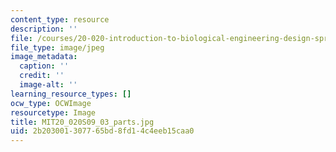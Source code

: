 ```yaml
---
content_type: resource
description: ''
file: /courses/20-020-introduction-to-biological-engineering-design-spring-2009/2b203001307765bd8fd14c4eeb15caa0_MIT20_020S09_03_parts.jpg
file_type: image/jpeg
image_metadata:
  caption: ''
  credit: ''
  image-alt: ''
learning_resource_types: []
ocw_type: OCWImage
resourcetype: Image
title: MIT20_020S09_03_parts.jpg
uid: 2b203001-3077-65bd-8fd1-4c4eeb15caa0
---
```

